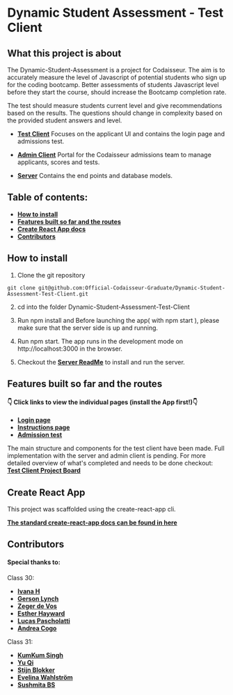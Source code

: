 # Dynamic Student Assessment - Test Client

## What this project is about

The Dynamic-Student-Assessment is a project for Codaisseur. The aim is to accurately measure the level of Javascript of potential students who sign up for the coding bootcamp. Better assessments of students Javascript level before they start the course, should increase the Bootcamp completion rate.

The test should measure students current level and give recommendations based on the results. The questions should change in complexity based on the provided student answers and level.

- **[Test Client](https://github.com/Official-Codaisseur-Graduate/Dynamic-Student-Assessment-Test-Client)**
  Focuses on the applicant UI and contains the login page and admissions test.

- **[Admin Client](https://github.com/Official-Codaisseur-Graduate/Dynamic-Student-Assessment-Admin-Client)**
  Portal for the Codaisseur admissions team to manage applicants, scores and tests.

- **[Server](https://github.com/Official-Codaisseur-Graduate/Dynamic-Student-Assessment-Server)**
  Contains the end points and database models.

## Table of contents:

- **[How to install](#how-to-install)**
- **[Features built so far and the routes](#features-built-so-far-and-the-routes)**
- **[Create React App docs](#create-react-app)**
- **[Contributors](#features-built-so-far-overview-with-pull-requests)**

## How to install

1. Clone the git repository

`git clone git@github.com:Official-Codaisseur-Graduate/Dynamic-Student-Assessment-Test-Client.git`

2. cd into the folder Dynamic-Student-Assessment-Test-Client

3. Run npm install and Before launching the app( with npm start ), please make sure that the server side is up and running.

4. Run npm start. The app runs in the development mode on http://localhost:3000 in the browser.

5. Checkout the **[Server ReadMe](https://github.com/Official-Codaisseur-Graduate/Dynamic-Student-Assessment-Server)** to install and run the server.

## Features built so far and the routes

#### 👇 Click links to view the individual pages (install the App first!)👇

- **[Login page](http://localhost:3000/login)**
- **[Instructions page](http://localhost:3000/instructions)**
- **[Admission test](http://localhost:3000/admission-test)**

The main structure and components for the test client have been made. Full implementation with the server and admin client is pending. For more detailed overview of what's completed and needs to be done checkout: **[Test Client Project Board](https://github.com/Official-Codaisseur-Graduate/Dynamic-Student-Assessment-Test-Client/projects/1)**

## Create React App

This project was scaffolded using the create-react-app cli.

**[The standard create-react-app docs can be found in here](./create-react-app-docs.md)**

## Contributors

#### Special thanks to:

Class 30: 
- **[Ivana H](https://github.com/future-ruins)**
- **[Gerson Lynch](https://github.com/gersly)**
- **[Zeger de Vos](https://github.com/zegenerative)**
- **[Esther Hayward](https://github.com/eawh02)**
- **[Lucas Pascholatti](https://github.com/LPascholatti)**
- **[Andrea Cogo](https://github.com/anderara)**

Class 31: 
- **[KumKum Singh](https://github.com/kumkumsingh)**
- **[Yu Qi](https://github.com/qiyu1987)**
- **[Stijn Blokker](https://github.com/stijnblokker)**
- **[Evelina Wahlström](https://github.com/evelinawahlstrom)**
- **[Sushmita BS](https://github.com/sushmitha-b-s)**

